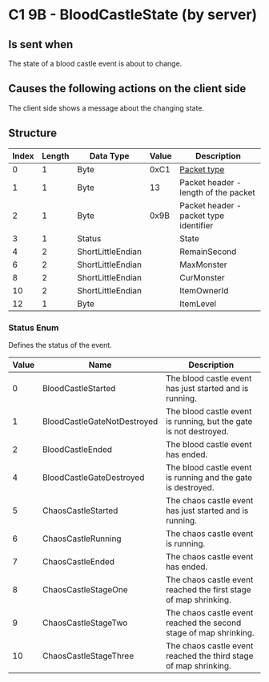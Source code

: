# C1 9B - BloodCastleState (by server)

## Is sent when

The state of a blood castle event is about to change.

## Causes the following actions on the client side

The client side shows a message about the changing state.

## Structure

| Index | Length | Data Type | Value | Description |
|-------|--------|-----------|-------|-------------|
| 0 | 1 |   Byte   | 0xC1  | [Packet type](PacketTypes.md) |
| 1 | 1 |    Byte   |   13   | Packet header - length of the packet |
| 2 | 1 |    Byte   | 0x9B  | Packet header - packet type identifier |
| 3 | 1 | Status |  | State |
| 4 | 2 | ShortLittleEndian |  | RemainSecond |
| 6 | 2 | ShortLittleEndian |  | MaxMonster |
| 8 | 2 | ShortLittleEndian |  | CurMonster |
| 10 | 2 | ShortLittleEndian |  | ItemOwnerId |
| 12 | 1 | Byte |  | ItemLevel |

### Status Enum

Defines the status of the event.

| Value | Name | Description |
|-------|------|-------------|
| 0 | BloodCastleStarted | The blood castle event has just started and is running. |
| 1 | BloodCastleGateNotDestroyed | The blood castle event is running, but the gate is not destroyed. |
| 2 | BloodCastleEnded | The blood castle event has ended. |
| 4 | BloodCastleGateDestroyed | The blood castle event is running and the gate is destroyed. |
| 5 | ChaosCastleStarted | The chaos castle event has just started and is running. |
| 6 | ChaosCastleRunning | The chaos castle event is running. |
| 7 | ChaosCastleEnded | The chaos castle event has ended. |
| 8 | ChaosCastleStageOne | The chaos castle event reached the first stage of map shrinking. |
| 9 | ChaosCastleStageTwo | The chaos castle event reached the second stage of map shrinking. |
| 10 | ChaosCastleStageThree | The chaos castle event reached the third stage of map shrinking. |